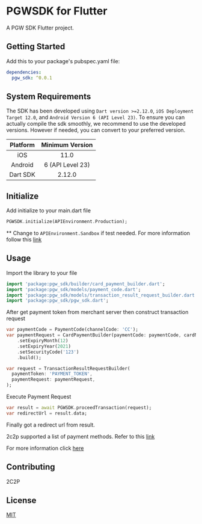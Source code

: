 # PGWSDK for Flutter

A PGW SDK Flutter project.

## Getting Started

Add this to your package's pubspec.yaml file:

```yaml
dependencies:
  pgw_sdk: ^0.0.1
```

## System Requirements

The SDK has been developed using `Dart version >=2.12.0`, `iOS Deployment Target 12.0`, and `Android Version 6 (API Level 23)`. To ensure you can actually compile the sdk smoothly, we recommend to use the developed versions. However if needed, you can convert to your preferred version.

| Platform | Minimum Version |
| :-----: | :-----: |
| iOS | 11.0 |
| Android | 6 (API Level 23) | 
| Dart SDK | 2.12.0 | 


## Initialize

Add initialize to your main.dart file

```dart
PGWSDK.initialize(APIEnvironment.Production);
```

** Change to `APIEnvironment.Sandbox` if test needed. For more information follow this [link](https://developer.2c2p.com/docs/sandbox)

## Usage

Import the library to your file

```dart
import 'package:pgw_sdk/builder/card_payment_builder.dart';
import 'package:pgw_sdk/models/payment_code.dart';
import 'package:pgw_sdk/models/transaction_result_request_builder.dart';
import 'package:pgw_sdk/pgw_sdk.dart';
```

After get payment token from merchant server then construct transaction request
```dart
var paymentCode = PaymentCode(channelCode: 'CC');
var paymentRequest = CardPaymentBuilder(paymentCode: paymentCode, cardNo: '4111111111111111')
    .setExpiryMonth(12)
    .setExpiryYear(2021)
    .setSecurityCode('123')
    .build();

var request = TransactionResultRequestBuilder(
  paymentToken: 'PAYMENT_TOKEN',
  paymentRequest: paymentRequest,
);
```

Execute Payment Request
```dart
var result = await PGWSDK.proceedTransaction(request);
var redirectUrl = result.data;
```
Finally got a redirect url from result.

2c2p supported a list of payment methods. Refer to this [link](https://developer.2c2p.com/docs/sdk-payment-methods)

For more information click [here](https://developer.2c2p.com/docs/sdk-how-to-integrate)

## Contributing
2C2P

## License
[MIT](/LICENSE)